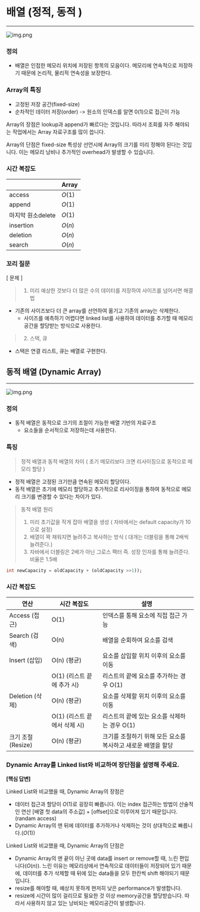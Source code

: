 # 배열 (정적, 동적 )

---

![img.png](../../TIL/2024/img/배열.png)

### 정의
- 배열은 인접한 메모리 위치에 저장된 항목의 모음이다.
메모리에 연속적으로 저장하기 때문에 논리적, 물리적 연속성을 보장한다.



### Array의 특징

- 고정된 저장 공간(fixed-size)
- 순차적인 데이터 저장(order) -> 원소의 인덱스를 알면 0(1)으로 접근이 가능


Array의 장점은 lookup과 append가 빠르다는 것입니다. 따라서 조회를 자주 해야되는 작업에서는 Array 자료구조를 많이 씁니다.

Array의 단점은 fixed-size 특성상 선언시에 Array의 크기를 미리 정해야 된다는 것입니다. 이는 메모리 낭비나 추가적인 overhead가 발생할 수 있습니다.


### 시간 복잡도

|  | Array |
| --- | --- |
| access | $O(1)$ |
| append | $O(1)$ |
| 마지막 원소delete | $O(1)$ |
| insertion | $O(n)$ |
| deletion | $O(n)$ |
| search | $O(n)$ |



### 꼬리 질문

[ 문제 ] 
> 1. 미리 예상한 것보다 더 많은 수의 데이터를 저장하여 사이즈를 넘어서면 해결법
- 기존의 사이즈보다 더 큰 array를 선언하여 옮기고 기존의 array는 삭제한다.
    - 사이즈를 예측하기 어렵다면 linked list를 사용하여 데이터를 추가할 때 메모리 공간을 할당받는 방식으로 사용한다.


> 2. 스택, 큐
- 스택은 연결 리스트, 큐는 배열로 구현한다.




## 동적 배열 (Dynamic Array)

---

![img.png](../../TIL/2024/img/dynamicarray.png)

### 정의

- 동적 배열은 동적으로 크기의 조절이 가능한 배열 기반의 자료구조
  - 요소들을 순서적으로 저장하는데 사용한다.

### 특징

> 정적 배열과 동적 배열의 차이 ( 초기 메모리보다 크면 리사이징으로 동적으로 메모리 할당 )
- 정적 배열은 고정된 크기만큼 연속된 메모리 할당이다.
- 동적 배열은 초기에 메모리 할당하고 추가적으로 리사이징을 통하여 동적으로 메모리 크기를 변경할 수 있다는 차이가 있다.

> 동적 배열 원리
> 1. 미리 초기값을 작게 잡아 배열을 생성 ( 자바에서는 default capacity가 10으로 설정)
> 2. 배열이 꽉 채워지면 늘려주고 복사하는 방식 ( 대개는 더블링을 통해 2배씩 늘려준다.)
> 3. 자바에서 더블링은 2배가 아닌 그로스 팩터 즉. 성장 인자를 통해 늘려준다. 비율은 1.5배

```sql
int newCapacity = oldCapacity + (oldCapacity >>1));
```


### 시간 복잡도

| 연산 | 시간 복잡도 | 설명 |
| --- | --- | --- |
| Access (접근) | O(1) | 인덱스를 통해 요소에 직접 접근 가능 |
| Search (검색) | O(n) | 배열을 순회하여 요소를 검색 |
| Insert (삽입) | O(n) (평균) | 요소를 삽입할 위치 이후의 요소를 이동 |
|  | O(1) (리스트 끝에 추가 시) | 리스트의 끝에 요소를 추가하는 경우 O(1) |
| Deletion (삭제) | O(n) (평균) | 요소를 삭제할 위치 이후의 요소를 이동 |
|  | O(1) (리스트 끝에서 삭제 시) | 리스트의 끝에 있는 요소를 삭제하는 경우 O(1) |
| 크기 조절 (Resize) | O(n) (평균) | 크기를 조절하기 위해 모든 요소를 복사하고 새로운 배열을 할당 |


### Dynamic Array를 Linked list와 비교하여 장단점을 설명해 주세요.

**[핵심 답변]**

Linked List와 비교했을 때, Dynamic Array의 장점은

- 데이터 접근과 할당이 $O(1)$로 굉장히 빠릅니다. 이는 index 접근하는 방법이 산술적인 연산 [배열 첫 data의 주소값] + [offset]으로 이루어져 있기 때문입니다. (randam access)
- Dynamic Array의 맨 뒤에 데이터를 추가하거나 삭제하는 것이 상대적으로 빠릅니다.($O(1)$)

Linked List와 비교했을 때, Dynamic Array의 단점은

- Dynamic Array의 맨 끝이 아닌 곳에 data를 insert or remove할 때, 느린 편입니다($O(n)$).  느린 이유는 메모리상에서 연속적으로 데이터들이 저장되어 있기 때문에, 데이터를 추가 삭제할 때 뒤에 있는 data들을 모두 한칸씩 shift 해야되기 때문입니다.
- resize를 해야할 때, 예상치 못하게 현저히 낮은 performance가 발생합니다.
- resize에 시간이 많이 걸리므로 필요한 것 이상 memory공간을 할당받습니다. 따라서 사용하지 않고 있는 낭비되는 메모리공간이 발생합니다.